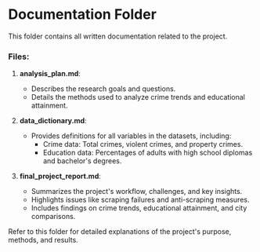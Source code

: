 # Documentation Folder

This folder contains all written documentation related to the project.

### Files:
1. **analysis_plan.md**: 
   - Describes the research goals and questions.
   - Details the methods used to analyze crime trends and educational attainment.

2. **data_dictionary.md**: 
   - Provides definitions for all variables in the datasets, including:
     - Crime data: Total crimes, violent crimes, and property crimes.
     - Education data: Percentages of adults with high school diplomas and bachelor's degrees.

3. **final_project_report.md**: 
   - Summarizes the project's workflow, challenges, and key insights.
   - Highlights issues like scraping failures and anti-scraping measures.
   - Includes findings on crime trends, educational attainment, and city comparisons.

Refer to this folder for detailed explanations of the project's purpose, methods, and results.
